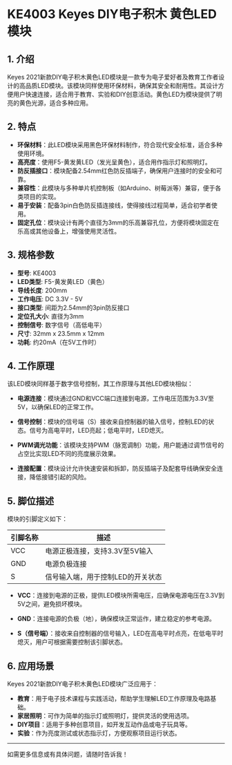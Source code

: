 
# KE4003 Keyes DIY电子积木 黄色LED模块

## 1. 介绍

Keyes 2021新款DIY电子积木黄色LED模块是一款专为电子爱好者及教育工作者设计的高品质LED模块。该模块同样使用环保材料，确保其安全和耐用性。其设计方便用户快速连接，适合用于教育、实验和DIY创意活动。黄色LED为模块提供了明亮的黄色光源，适合多种应用。

## 2. 特点

- **环保材料**：此LED模块采用黑色环保材料制作，符合现代安全标准，适合多种使用环境。
- **高亮度**：使用F5-黄发黄LED（发光呈黄色），适合用作指示灯和照明灯。
- **防反插接口**：模块配备2.54mm红色防反插端子，确保用户连接时的安全和可靠。
- **兼容性**：此模块与多种单片机控制板（如Arduino、树莓派等）兼容，便于各类项目的实现。
- **易于安装**：配备3pin白色防反插连接线，使得接线过程简单，适合初学者使用。
- **固定孔位**：模块设计有两个直径为3mm的乐高兼容孔位，方便将模块固定在乐高或其他设备上，增强使用灵活性。

## 3. 规格参数

- **型号**: KE4003
- **LED类型**: F5-黄发黄LED（黄色）
- **导线长度**: 200mm
- **工作电压**: DC 3.3V - 5V
- **接口类型**: 间距为2.54mm的3pin防反接口
- **定位孔大小**: 直径为3mm
- **控制信号**: 数字信号（高低电平）
- **尺寸**: 32mm x 23.5mm x 12mm
- **功耗**: 约20mA（在5V工作时）

## 4. 工作原理

该LED模块同样基于数字信号控制，其工作原理与其他LED模块相似：

- **电源连接**：模块通过GND和VCC端口连接到电源，工作电压范围为3.3V至5V，以确保LED的正常工作。
  
- **信号控制**：模块的信号端（S）接收来自控制器的输入信号，控制LED的状态。信号为高电平时，LED亮起；低电平时，LED熄灭。

- **PWM调光功能**：该模块支持PWM（脉宽调制）功能，用户能通过调节信号的占空比实现LED不同的亮度展示效果。

- **连接配置**：模块设计允许快速安装和拆卸，防反插端子及配套导线确保安全连接，降低接错引起的风险。

## 5. 脚位描述

模块的引脚定义如下：

| 引脚名称 | 描述                            |
|----------|---------------------------------|
| VCC      | 电源正极连接，支持3.3V至5V输入 |
| GND      | 电源负极连接                    |
| S        | 信号输入端，用于控制LED的开关状态 |

- **VCC**：连接到电源的正极，提供LED模块所需电压，应确保电源电压在3.3V到5V之间，避免损坏模块。
  
- **GND**：连接电源的负极（地），确保模块正常运作，建立稳定的参考电源。

- **S（信号端）**：接收来自控制器的信号输入，LED在高电平时点亮，在低电平时熄灭，用户可根据需要控制该引脚状态。

## 6. 应用场景

Keyes 2021新款DIY电子积木黄色LED模块广泛应用于：

- **教育**：用于电子技术课程与实践活动，帮助学生理解LED工作原理及电路基础。
- **家居照明**：可作为简单的指示灯或照明灯，提供灵活的使用选项。
- **DIY项目**：适用于多种创意项目，如开发互动作品或电子玩具等。
- **实验**：作为亮度测试或状态指示灯，方便观察项目运行状态。

---

如需更多信息或有具体问题，请随时告诉我！
